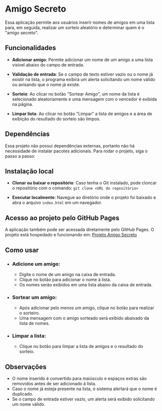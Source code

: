 # **Amigo Secreto**
Essa aplicação permite aos usuários inserir nomes de amigos em uma lista para, em seguida, realizar um sorteio aleatório e determinar quem é o "amigo secreto".

## **Funcionalidades**

- **Adicionar amigo**: Permite adicionar um nome de um amigo a uma lista visivel abaixo do campo de entrada.

- **Validação de entrada**: Se o campo de texto estiver vazio ou o nome já existir na lista, o programa exibirá um alerta solicitando um nome válido ou avisando que o nome já existe.

- **Sorteio**: Ao clicar no botão "Sortear Amigo", um nome da lista é selecionado aleatoriamente e uma mensagem com o vencedor é exibida na página.

- **Limpar lista**: Ao clicar no botão "Limpar" a lista de amigos e a área de exibição do resultado do sorteio são limpos.

## **Dependências**
Essa projeto não possui dependências externas, portanto não há necessidade de instalar pacotes adicionais. Para rodar o projeto, siga o passo a passo:

## **Instalação local**
- **Clonar ou baixar o repositório**: Caso tenha o Git instalado, pode cloncar o repositório com o comando: `git clone <URL do repositório>`

- **Executar localmente**: Navegue ao diretório onde o projeto foi baixado e abra o arquivo `index.html` em um navegador.

## **Acesso ao projeto pelo GitHub Pages**
A aplicação também pode ser acessada diretamente pelo GitHub Pages. O projeto está hospedado e funcionando em: [Projeto Amigo Secreto]()

## **Como usar**

- ### **Adicione um amigo**:
    - Digite o nome de um amigo na caixa de entrada.
    - Clique no botão para adicionar o nome à lista.
    - Os nomes serão exibidos em uma lista abaixo da caixa de entrada.

- ### **Sortear um amigo**:
    - Após adicionar pelo menos um amigo, clique no botão para realizar o sorteiro.
    - Uma mensagem com o amigo sorteado será exibido abaixado da lista de nomes.

- ### **Limpar a lista**:
    - Clique no botão para limpar a lista de amigos e o resultado do sorteio.

## **Observações**
- O nome inserido é convertido para maiúsculo e espaços extras são removidos antes de ser adicionado à lista.
- Caso o nome já esteja presente na lista, o sistema alertará que o nome é duplicado.
- Se o campo de entrada estiver vazio, um alerta será exibido solicitando um nome válido.